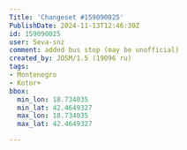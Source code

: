 ```yaml
---
Title: 'Changeset #159090025'
PublishDate: 2024-11-13T12:46:30Z
id: 159090025
user: Seva-snz
comment: added bus stop (may be unofficial)
created_by: JOSM/1.5 (19096 ru)
tags:
- Montenegro
- Kotor+
bbox:
  min_lon: 18.734035
  min_lat: 42.4649327
  max_lon: 18.734035
  max_lat: 42.4649327

---
```

